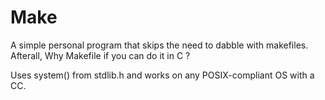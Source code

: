 # Make

A simple personal program that skips the need to dabble with makefiles. Afterall, Why Makefile if you can do it in C ?

Uses system() from stdlib.h and works on any POSIX-compliant OS with a CC.
